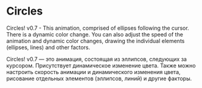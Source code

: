 # Circles

Circles! v0.7 - This animation, comprised of ellipses following the cursor. There is a dynamic color change. You can also adjust the speed of the animation and dynamic color changes, drawing the individual elements (ellipses, lines) and other factors.

Circles! v0.7 — это анимация, состоящая из эллипсов, следующих за курсором. Присутствует динамическое изменение цвета. Также можно настроить скорость анимации и динамического изменения цвета, рисование отдельных элементов (эллипсов, линий) и другие факторы.

